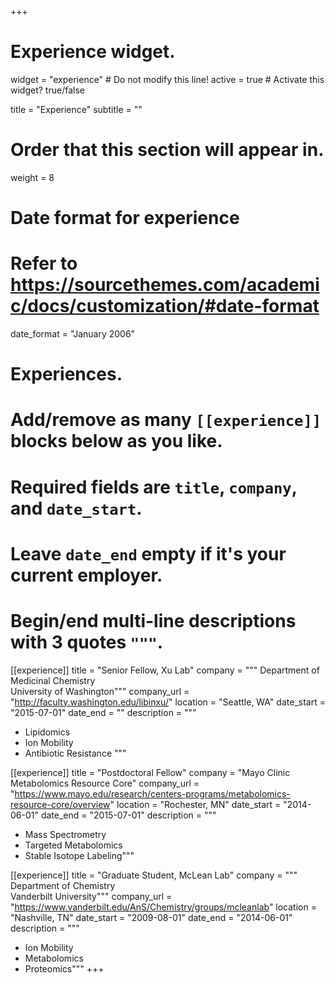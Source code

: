 +++
# Experience widget.
widget = "experience"  # Do not modify this line!
active = true  # Activate this widget? true/false

title = "Experience"
subtitle = ""

# Order that this section will appear in.
weight = 8

# Date format for experience
#   Refer to https://sourcethemes.com/academic/docs/customization/#date-format
date_format = "January 2006"

# Experiences.
#   Add/remove as many `[[experience]]` blocks below as you like.
#   Required fields are `title`, `company`, and `date_start`.
#   Leave `date_end` empty if it's your current employer.
#   Begin/end multi-line descriptions with 3 quotes `"""`.
[[experience]]
  title = "Senior Fellow, Xu Lab"
  company = """
  Department of Medicinal Chemistry<br/>
  University of Washington"""
  company_url = "http://faculty.washington.edu/libinxu/"
  location = "Seattle, WA"
  date_start = "2015-07-01"
  date_end = ""
  description = """
  
  * Lipidomics
  * Ion Mobility
  * Antibiotic Resistance
  """

[[experience]]
  title = "Postdoctoral Fellow"
  company = "Mayo Clinic Metabolomics Resource Core"
  company_url = "https://www.mayo.edu/research/centers-programs/metabolomics-resource-core/overview"
  location = "Rochester, MN"
  date_start = "2014-06-01"
  date_end = "2015-07-01"
  description = """
  
  * Mass Spectrometry
  * Targeted Metabolomics
  * Stable Isotope Labeling"""

[[experience]]
  title = "Graduate Student, McLean Lab"
  company = """
  Department of Chemistry<br/> 
  Vanderbilt University"""
  company_url = "https://www.vanderbilt.edu/AnS/Chemistry/groups/mcleanlab"
  location = "Nashville, TN"
  date_start = "2009-08-01"
  date_end = "2014-06-01"
  description = """
  
  * Ion Mobility
  * Metabolomics
  * Proteomics"""
+++
